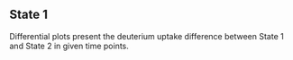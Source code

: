 ## State 1

Differential plots present the deuterium uptake difference between State 1 and State 2 in given time points.
